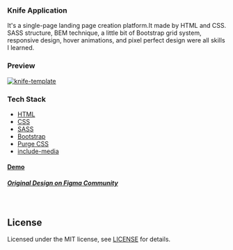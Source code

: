 ### Knife Application  
It's a single-page landing page creation platform.It made by HTML and CSS. SASS structure, BEM technique, a little bit of Bootstrap grid system, responsive design, hover animations, and pixel perfect design were all skills I learned.

### Preview
<a href="https://ibb.co/NY1TS87"><img src="https://i.ibb.co/7ygk4wb/knife-template.png" alt="knife-template" border="0"></a>    

### Tech Stack
* [HTML](https://html.spec.whatwg.org/)  
* [CSS](https://developer.mozilla.org/en-US/docs/Web/CSS)  
* [SASS](https://sass-lang.com/)  
* [Bootstrap](https://getbootstrap.com/)  
* [Purge CSS](https://purgecss.com/)  
* [include-media](https://github.com/eduardoboucas/include-media)  
#### [Demo](https://knife-application.vercel.app/)
##### [Original Design on Figma Community](https://www.figma.com/file/9hHMgCNj6mKCQ7K4CmNpXj/Knife-Application---Mobile-App-Landing-Page-Template-by-PanoplyStore)
<br>

## License

Licensed under the MIT license, see [LICENSE](https://github.com/aycanogut/knife-application/blob/master/LICENSE) for details.
